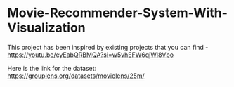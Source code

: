 # Movie-Recommender-System-With-Visualization
This project has been inspired by existing projects that you can find - 
https://youtu.be/eyEabQRBMQA?si=w5vhEFW6qjWl8Vpo

Here is the link for the dataset:
https://grouplens.org/datasets/movielens/25m/
